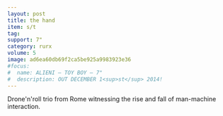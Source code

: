```yaml
---
layout: post
title: the hand
item: s/t
tag:
support: 7"
category: rurx
volume: 5
image: ad6ea60db69f2ca5be925a9983923e36
#focus:
#  name: ALIENI – TOY BOY – 7"
#  description: OUT DECEMBER 1<sup>st</sup> 2014!
---
```


Drone'n'roll trio from Rome witnessing the rise and fall of man-machine interaction.
